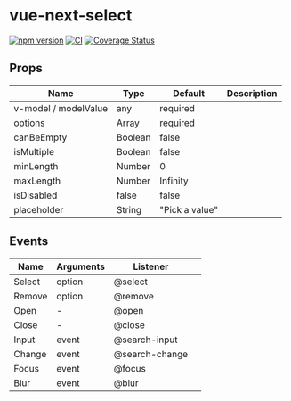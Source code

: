 # vue-next-select

[![npm version](https://badge.fury.io/js/vue-next-select.js.svg)](https://badge.fury.io/js/vue-next-select.js)
[![CI](https://github.com/iendeavor/vue-next-select.js/workflows/CI/badge.svg)](https://github.com/iendeavor/vue-next-select.js/actions)
[![Coverage Status](https://coveralls.io/repos/github/iendeavor/vue-next-select.js/badge.svg?branch=develop)](https://coveralls.io/github/iendeavor/vue-next-select.js?branch=develop)

## Props

| Name                  | Type    | Default        | Description |
| --------------------- | ------- | -------------- | ----------- |
| v\-model / modelValue | any     | required       |             |
| options               | Array   | required       |             |
| canBeEmpty            | Boolean | false          |             |
| isMultiple            | Boolean | false          |             |
| minLength             | Number  | 0              |             |
| maxLength             | Number  | Infinity       |             |
| isDisabled            | false   | false          |             |
| placeholder           | String  | "Pick a value" |             |

## Events

| Name   | Arguments | Listener        |     |
| ------ | --------- | --------------- | --- |
| Select | option    | @select         |     |
| Remove | option    | @remove         |     |
| Open   | \-        | @open           |     |
| Close  | \-        | @close          |     |
| Input  | event     | @search\-input  |     |
| Change | event     | @search\-change |     |
| Focus  | event     | @focus          |     |
| Blur   | event     | @blur           |     |
